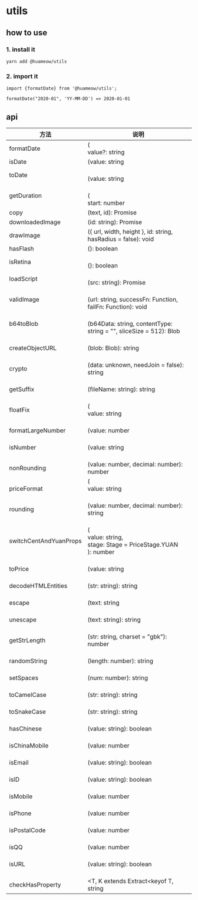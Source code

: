 # utils
## how to use
### 1. install it
```
yarn add @huameow/utils
```

### 2. import it
```
import {formatDate} from '@huameow/utils';

formatDate("2020-01", 'YY-MM-DD') => 2020-01-01
```
## api

| 方法 | 说明 |
| --- | --- |
| formatDate |  (<br />  value?: string | number | Date,<br />  formatStr = "YY-MM-DD hh:mm:ss"<br />): string |
| isDate | (value: string | number | Date): boolean |
| toDate | <br />(value: string | number | Date): number<br /> |
| getDuration | <br />(<br />  start: number | string | Date,<br />  end: number | string | Date = new Date(),<br />  formatStr = "hh:mm:ss"<br />): string<br /> |
| copy | (text, id): Promise<unknown> |
| downloadedImage | (id: string): Promise<unknown> |
| drawImage | ({ url, width, height }, id: string, hasRadius = false): void |
| hasFlash | (): boolean |
| isRetina | <br />(): boolean<br /> |
| loadScript | <br />(src: string): Promise<unknown><br /> |
| validImage | <br />(url: string, successFn: Function, failFn: Function): void<br /> |
| b64toBlob | <br />(b64Data: string, contentType: string = "", sliceSize = 512): Blob<br /> |
| <br />createObjectURL<br /> | <br />(blob: Blob): string<br /> |
| <br />crypto<br /> | <br />(data: unknown, needJoin = false): string<br /> |
| <br />getSuffix<br /> | <br />(fileName: string): string<br /> |
| <br />floatFix<br /> | <br />(<br />  value: string | number,<br />  decimal: number = 2,<br />  isRounding: boolean = true<br />): string<br /> |
| <br />formatLargeNumber<br /> | <br />(value: number | string): string<br /> |
| <br />isNumber<br /> | <br />(value: string | number | unknown): boolean<br /> |
| <br />nonRounding<br /> | <br /> (value: number, decimal: number): number<br /> |
| <br />priceFormat<br /> | (<br />  value: string | number,<br />  local = Languages.ZH<br />): string |
| <br />rounding<br /> | <br />(value: number, decimal: number): string<br /> |
| <br />switchCentAndYuanProps<br /> | <br />(<br />  value: string,<br />  stage: Stage = PriceStage.YUAN<br />): number<br /> |
| <br />toPrice<br /> | <br />(value: string | number): number<br /> |
| <br />decodeHTMLEntities<br /> | <br />(str: string): string<br /> |
| <br />escape<br /> | <br />(text: string | number): string<br /> |
| <br />unescape<br /> | <br /> (text: string): string<br /> |
| <br />getStrLength<br /> | <br />(str: string, charset = "gbk"): number<br /> |
| <br />randomString<br /> | <br />(length: number): string<br /> |
| <br />setSpaces<br /> | <br />(num: number): string<br /> |
| <br />toCamelCase<br /> | <br />(str: string): string<br /> |
| <br />toSnakeCase<br /> | <br /> (str: string): string<br /> |
| <br />hasChinese<br /> | <br />(value: string): boolean<br /> |
| <br />isChinaMobile<br /> | <br />(value: number | string): boolean<br /> |
| <br />isEmail<br /> | <br />(value: string): boolean<br /> |
| <br />isID<br /> | <br />(value: string): boolean<br /> |
| <br />isMobile<br /> | <br />(value: number | string): boolean<br /> |
| <br />isPhone<br /> | <br />(value: number | string): boolean<br /> |
| <br />isPostalCode<br /> | <br />(value: number | string): boolean<br /> |
| <br />isQQ<br /> | <br />(value: number | string): boolean<br /> |
| <br />isURL<br /> | <br />(value: string): boolean<br /> |
| <br />checkHasProperty<br /> | <br /><T, K extends Extract<keyof T, string | string[]>>(value: T[K], key: K, items: T[]): boolean<br /> |
